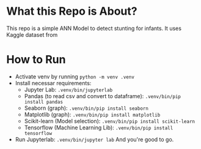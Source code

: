 # What this Repo is About?
This repo is a simple ANN Model to detect stunting for infants. It uses Kaggle dataset from [](https://www.kaggle.com/datasets/rendiputra/stunting-balita-detection-121k-rows)

# How to Run
- Activate venv by running `python -m venv .venv`
- Install necessar requirements:
  - Jupyter Lab: `.venv/bin/jupyterlab`
  - Pandas (to read csv and convert to dataframe): `.venv/bin/pip install pandas`
  - Seaborn (graph): `.venv/bin/pip install seaborn`
  - Matplotlib (graph): `.venv/bin/pip install matplotlib`
  - Scikit-learn (Model selection): `.venv/bin/pip install scikit-learn`
  - Tensorflow (Machine Learning Lib): `.venv/bin/pip install tensorflow`
- Run Jupyterlab: `.venv/bin/jupyter lab`
And you're good to go.
